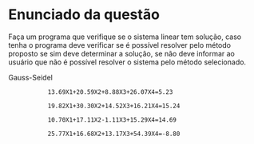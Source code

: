 # Enunciado da questão

Faça um programa que verifique se o sistema linear tem solução, caso tenha o programa deve verificar se é possível resolver pelo método proposto se sim deve determinar a solução, se não deve informar ao usuário que não é possível resolver o sistema pelo método selecionado.

Gauss-Seidel

               13.69X1+20.59X2+8.88X3+26.07X4=5.23

               19.82X1+30.30X2+14.52X3+16.21X4=15.24

               10.70X1+17.11X2-1.11X3+15.29X4=14.69

               25.77X1+16.68X2+13.17X3+54.39X4=-8.80
